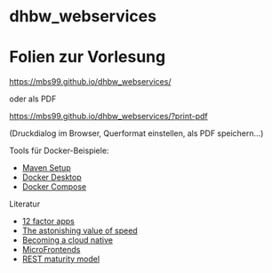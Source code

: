 # dhbw_webservices

# Folien zur Vorlesung
https://mbs99.github.io/dhbw_webservices/

oder als PDF

https://mbs99.github.io/dhbw_webservices/?print-pdf

(Druckdialog im Browser, Querformat einstellen, als PDF speichern...)

Tools für Docker-Beispiele:
- [Maven Setup](https://maven.apache.org/install.html "Maven setup")
- [Docker Desktop](https://www.docker.com/products/docker-desktop "Docker Desktop")
- [Docker Compose](https://docs.docker.com/compose "Docker Compose")

Literatur
- [12 factor apps](https://12factor.net "12 factor apps")
- [The astonishing value of speed](https://speakerdeck.com/ufried/the-astonishing-value-of-speed)
- [Becoming a cloud native](https://speakerdeck.com/ufried/becoming-a-cloud-native-dot-dot-dot-genuinely)
- [MicroFrontends](https://micro-frontends.org)
- [REST maturity model](https://martinfowler.com/articles/richardsonMaturityModel.html)
